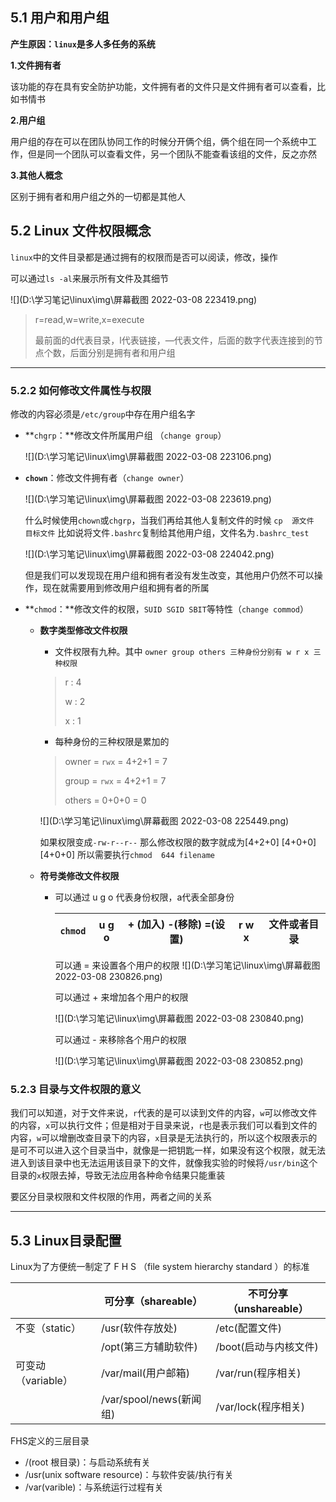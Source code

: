## 5.1 用户和用户组

**产生原因：`linux`是多人多任务的系统**

**1.文件拥有者**

该功能的存在具有安全防护功能，文件拥有者的文件只是文件拥有者可以查看，比如书情书

**2.用户组**

用户组的存在可以在团队协同工作的时候分开俩个组，俩个组在同一个系统中工作，但是同一个团队可以查看文件，另一个团队不能查看该组的文件，反之亦然

**3.其他人概念**

区别于拥有者和用户组之外的一切都是其他人

## 5.2 Linux 文件权限概念

`linux`中的文件目录都是通过拥有的权限而是否可以阅读，修改，操作

可以通过`ls -al`来展示所有文件及其细节

![](D:\学习笔记\linux\img\屏幕截图 2022-03-08 223419.png)

>r=read,w=write,x=execute
>
>最前面的d代表目录，l代表链接，—代表文件，后面的数字代表连接到的节点个数，后面分别是拥有者和用户组

---

### 5.2.2 如何修改文件属性与权限

修改的内容必须是`/etc/group`中存在用户组名字

- **`chgrp`：**修改文件所属用户组 （`change group`）

  ![](D:\学习笔记\linux\img\屏幕截图 2022-03-08 223106.png)

- **`chown`**：修改文件拥有者（`change owner`）

  ![](D:\学习笔记\linux\img\屏幕截图 2022-03-08 223619.png)

  什么时候使用`chown`或`chgrp`，当我们再给其他人复制文件的时候      `cp  源文件  目标文件` 比如说将文件`.bashrc`复制给其他用户组，文件名为`.bashrc_test`

  ![](D:\学习笔记\linux\img\屏幕截图 2022-03-08 224042.png)

  但是我们可以发现现在用户组和拥有者没有发生改变，其他用户仍然不可以操作，现在就需要用到修改用户组和拥有者的所属

- **`chmod`：**修改文件的权限，`SUID SGID SBIT`等特性（`change commod`）

  - **数字类型修改文件权限**

    - 文件权限有九种。其中 `owner group others 三种身份分别有 w r x 三种权限`

    > r : 4
    >
    > w : 2
    >
    > x : 1

    -  每种身份的三种权限是累加的

    >   owner  = `rwx` = 4+2+1 = 7  
    >
    >   group  = `rwx` = 4+2+1 = 7 
    >
    >   others = 0+0+0 = 0

    ![](D:\学习笔记\linux\img\屏幕截图 2022-03-08 225449.png)              

    如果权限变成`-rw-r--r--` 那么修改权限的数字就成为[4+2+0] [4+0+0] [4+0+0]   所以需要执行`chmod  644 filename`

  - **符号类修改文件权限**

    - 可以通过 u g o 代表身份权限，a代表全部身份

      | `chmod` | u   g  o | + (加入)   -(移除)  =(设置) | r w x | 文件或者目录 |
      | :-----: | :------: | :-------------------------: | :---: | :----------: |

      可以通  =  来设置各个用户的权限                 ![](D:\学习笔记\linux\img\屏幕截图 2022-03-08 230826.png)

      可以通过  +  来增加各个用户的权限

      ![](D:\学习笔记\linux\img\屏幕截图 2022-03-08 230840.png)

      可以通过   -   来移除各个用户的权限

      ![](D:\学习笔记\linux\img\屏幕截图 2022-03-08 230852.png)

### 5.2.3 目录与文件权限的意义

我们可以知道，对于文件来说，`r`代表的是可以读到文件的内容，`w`可以修改文件的内容，`x`可以执行文件；但是相对于目录来说，`r`也是表示我们可以看到文件的内容，`w`可以增删改查目录下的内容，`x`目录是无法执行的，所以这个权限表示的是可不可以进入这个目录当中，就像是一把钥匙一样，如果没有这个权限，就无法进入到该目录中也无法运用该目录下的文件，就像我实验的时候将`/usr/bin`这个目录的`x`权限去掉，导致无法应用各种命令结果只能重装

要区分目录权限和文件权限的作用，两者之间的关系

---

## 5.3 Linux目录配置

Linux为了方便统一制定了 F H S （file system hierarchy standard ）的标准 

|                    | 可分享（shareable）     | 不可分享（unshareable） |
| ------------------ | ----------------------- | ----------------------- |
| 不变（static）     | /usr(软件存放处)        | /etc(配置文件)          |
|                    | /opt(第三方辅助软件)    | /boot(启动与内核文件)   |
| 可变动（variable） | /var/mail(用户邮箱)     | /var/run(程序相关)      |
|                    | /var/spool/news(新闻组) | /var/lock(程序相关)     |

FHS定义的三层目录 

- /(root 根目录)：与启动系统有关
- /usr(unix software resource)：与软件安装/执行有关
- /var(varible)：与系统运行过程有关 